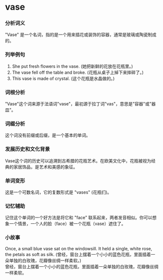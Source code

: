 # vase

### 分析词义

  

"Vase" 是一个名词，指的是一个用来插花或装饰的容器，通常是玻璃或陶瓷制成的。

  

### 列举例句

  

1.  She put fresh flowers in the vase. (她把新鲜的花放在花瓶里。)
2.  The vase fell off the table and broke. (花瓶从桌子上掉下来摔碎了。)
3.  This vase is made of crystal. (这个花瓶是水晶做的。)

  

### 词根分析

  

"Vase"这个词来源于法语词"vase"，最初源于拉丁词"vas"，意思是"容器"或"器皿"。

  

### 词缀分析

  

这个词没有前缀或后缀，是一个基本的单词。

  

### 发展历史和文化背景

  

Vase这个词的历史可以追溯到古希腊的花瓶艺术。在欧美文化中，花瓶被视为经典的家居饰品，是艺术和美感的象征。

  

### 单词变形

  

这是一个可数名词，它的复数形式是 "vases" (花瓶们)。

  

### 记忆辅助

  

记住这个单词的一个好方法是将它和 "face" 联系起来，两者发音相似。你可以想象一个情景，一个人的脸（face）被一个花瓶（vase）遮住了。

  

### 小故事

  

Once, a small blue vase sat on the windowsill. It held a single, white rose, the petals as soft as silk. (曾经，窗台上摆着一个小小的蓝色花瓶，里面插着一朵单独的白玫瑰，花瓣像丝绸一样柔软。)  
曾经，窗台上摆着一个小小的蓝色花瓶，里面插着一朵单独的白玫瑰，花瓣像丝绸一样柔软。
